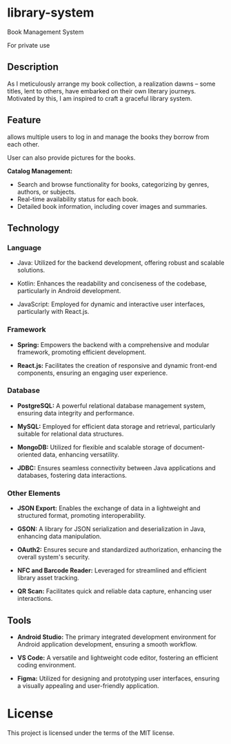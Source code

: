 # library-system
Book Management System

For private use

## Description

As I meticulously arrange my book collection, a realization dawns – some titles, lent to others, have embarked on their own literary journeys. Motivated by this, I am inspired to craft a graceful library system.

## Feature

allows multiple users to log in and manage the books they borrow from each other.

User can also provide pictures for the books.

**Catalog Management:**
   - Search and browse functionality for books, categorizing by genres, authors, or subjects.
   - Real-time availability status for each book.
   - Detailed book information, including cover images and summaries.

## Technology

### Language

- Java: Utilized for the backend development, offering robust and scalable solutions.

- Kotlin: Enhances the readability and conciseness of the codebase, particularly in Android development.

- JavaScript: Employed for dynamic and interactive user interfaces, particularly with React.js.

### Framework

- **Spring:** Empowers the backend with a comprehensive and modular framework, promoting efficient development.

- **React.js:** Facilitates the creation of responsive and dynamic front-end components, ensuring an engaging user experience.

### Database

- **PostgreSQL:** A powerful relational database management system, ensuring data integrity and performance.

- **MySQL:** Employed for efficient data storage and retrieval, particularly suitable for relational data structures.

- **MongoDB:** Utilized for flexible and scalable storage of document-oriented data, enhancing versatility.

- **JDBC:** Ensures seamless connectivity between Java applications and databases, fostering data interactions.

### Other Elements

- **JSON Export:** Enables the exchange of data in a lightweight and structured format, promoting interoperability.

- **GSON:** A library for JSON serialization and deserialization in Java, enhancing data manipulation.

- **OAuth2:** Ensures secure and standardized authorization, enhancing the overall system's security.

- **NFC and Barcode Reader:** Leveraged for streamlined and efficient library asset tracking.

- **QR Scan:** Facilitates quick and reliable data capture, enhancing user interactions.

## Tools

- **Android Studio:** The primary integrated development environment for Android application development, ensuring a smooth workflow.

- **VS Code:** A versatile and lightweight code editor, fostering an efficient coding environment.

- **Figma:** Utilized for designing and prototyping user interfaces, ensuring a visually appealing and user-friendly application.

# License

This project is licensed under the terms of the MIT license.
